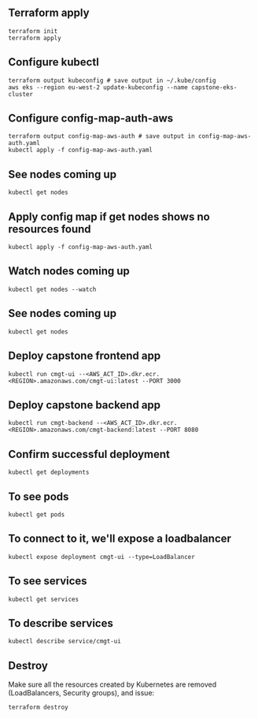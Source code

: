 ## Terraform apply
```
terraform init
terraform apply
```

## Configure kubectl
```
terraform output kubeconfig # save output in ~/.kube/config
aws eks --region eu-west-2 update-kubeconfig --name capstone-eks-cluster
```


## Configure config-map-auth-aws
```
terraform output config-map-aws-auth # save output in config-map-aws-auth.yaml
kubectl apply -f config-map-aws-auth.yaml
```

## See nodes coming up
```
kubectl get nodes
```

## Apply config map if get nodes shows no resources found
```
kubectl apply -f config-map-aws-auth.yaml
```

## Watch nodes coming up
```
kubectl get nodes --watch
```

## See nodes coming up
```
kubectl get nodes
```

## Deploy capstone frontend app
```
kubectl run cmgt-ui --<AWS_ACT_ID>.dkr.ecr.<REGION>.amazonaws.com/cmgt-ui:latest --PORT 3000
```

## Deploy capstone backend app
```
kubectl run cmgt-backend --<AWS_ACT_ID>.dkr.ecr.<REGION>.amazonaws.com/cmgt-backend:latest --PORT 8080
```

## Confirm successful deployment
```
kubectl get deployments
```

## To see pods 
```
kubectl get pods
```

## To connect to it, we'll expose a loadbalancer
```
kubectl expose deployment cmgt-ui --type=LoadBalancer
```

## To see services
```
kubectl get services
```

## To describe services
```
kubectl describe service/cmgt-ui
```

## Destroy
Make sure all the resources created by Kubernetes are removed (LoadBalancers, Security groups), and issue:
```
terraform destroy
```

